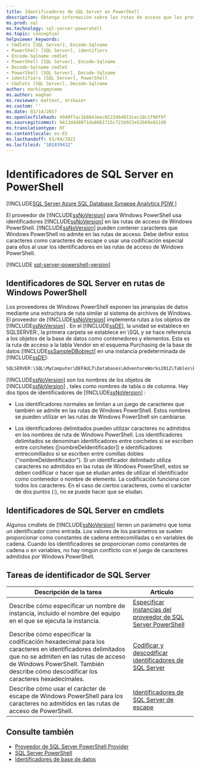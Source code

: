 ```yaml
---
title: Identificadores de SQL Server en PowerShell
description: Obtenga información sobre las rutas de acceso que los proveedores de Windows PowerShell usan para exponer jerarquías de datos y sobre la necesidad de codificar determinados caracteres no admitidos por PowerShell en estas rutas de acceso.
ms.prod: sql
ms.technology: sql-server-powershell
ms.topic: conceptual
helpviewer_keywords:
- Cmdlets [SQL Server], Encode-Sqlname
- PowerShell [SQL Server], identifiers
- Encode-Sqlname cmdlet
- PowerShell [SQL Server], Encode-Sqlname
- Decode-Sqlname cmdlet
- PowerShell [SQL Server], Decode-Sqlname
- identifiers [SQL Server], PowerShell
- Cmdlets [SQL Server], Decode-Sqlname
author: markingmyname
ms.author: maghan
ms.reviewer: matteot, drskwier
ms.custom: ''
ms.date: 03/14/2017
ms.openlocfilehash: 4940f7ac1b8643eec0223464013cec10c1f90f9f
ms.sourcegitcommit: 9413ddd8071da8861715c721b923e52669a921d8
ms.translationtype: HT
ms.contentlocale: es-ES
ms.lasthandoff: 03/04/2021
ms.locfileid: "101839432"
---
```

# <a name="sql-server-identifiers-in-powershell"></a>Identificadores de SQL Server en PowerShell

[!INCLUDE[SQL Server Azure SQL Database Synapse Analytics PDW ](../includes/applies-to-version/sql-asdb-asdbmi-asa-pdw.md)]

El proveedor de [!INCLUDE[ssNoVersion](../includes/ssnoversion-md.md)] para Windows PowerShell usa identificadores [!INCLUDE[ssNoVersion](../includes/ssnoversion-md.md)] en las rutas de acceso de Windows PowerShell. [!INCLUDE[ssNoVersion](../includes/ssnoversion-md.md)] pueden contener caracteres que Windows PowerShell no admite en las rutas de acceso. Debe definir estos caracteres como caracteres de escape o usar una codificación especial para ellos al usar los identificadores en las rutas de acceso de Windows PowerShell.  
  
[!INCLUDE [sql-server-powershell-version](../includes/sql-server-powershell-version.md)]

## <a name="sql-server-identifiers-in-windows-powershell-paths"></a>Identificadores de SQL Server en rutas de Windows PowerShell  

Los proveedores de Windows PowerShell exponen las jerarquías de datos mediante una estructura de ruta similar al sistema de archivos de Windows. El proveedor de [!INCLUDE[ssNoVersion](../includes/ssnoversion-md.md)] implementa rutas a los objetos de [!INCLUDE[ssNoVersion](../includes/ssnoversion-md.md)] . En el [!INCLUDE[ssDE](../includes/ssde-md.md)], la unidad se establece en SQLSERVER:, la primera carpeta se establece en \SQL y se hace referencia a los objetos de la base de datos como contenedores y elementos. Esta es la ruta de acceso a la tabla Vendor en el esquema Purchasing de la base de datos [!INCLUDE[ssSampleDBobject](../includes/sssampledbobject-md.md)] en una instancia predeterminada de [!INCLUDE[ssDE](../includes/ssde-md.md)]:  
  
```powershell
SQLSERVER:\SQL\MyComputer\DEFAULT\Databases\AdventureWorks2012\Tables\Purchasing.Vendor  
```  
  
 [!INCLUDE[ssNoVersion](../includes/ssnoversion-md.md)] son los nombres de los objetos de [!INCLUDE[ssNoVersion](../includes/ssnoversion-md.md)] , tales como nombres de tabla o de columna. Hay dos tipos de identificadores de [!INCLUDE[ssNoVersion](../includes/ssnoversion-md.md)] :  
  
-   Los identificadores normales se limitan a un juego de caracteres que también se admite en las rutas de Windows PowerShell. Estos nombres se pueden utilizar en las rutas de Windows PowerShell sin cambiarse.  
  
-   Los identificadores delimitados pueden utilizar caracteres no admitidos en los nombres de ruta de Windows PowerShell. Los identificadores delimitados se denominan identificadores entre corchetes si se escriben entre corchetes ([nombreDeIdentificador]) e identificadores entrecomillados si se escriben entre comillas dobles ("nombreDeIdentificador"). Si un identificador delimitado utiliza caracteres no admitidos en las rutas de Windows PowerShell, estos se deben codificar o hacer que se eludan antes de utilizar el identificador como contenedor o nombre de elemento. La codificación funciona con todos los caracteres. En el caso de ciertos caracteres, como el carácter de dos puntos (:), no se puede hacer que se eludan.  
  
## <a name="sql-server-identifiers-in-cmdlets"></a>Identificadores de SQL Server en cmdlets

 Algunos cmdlets de [!INCLUDE[ssNoVersion](../includes/ssnoversion-md.md)] tienen un parámetro que toma un identificador como entrada. Los valores de los parámetros se suelen proporcionar como constantes de cadena entrecomilladas o en variables de cadena. Cuando los identificadores se proporcionan como constantes de cadena o en variables, no hay ningún conflicto con el juego de caracteres admitidos por Windows PowerShell.  

## <a name="sql-server-identifier-tasks"></a>Tareas de identificador de SQL Server  

|Descripción de la tarea|Artículo|  
|----------------------|-----------|  
|Describe cómo especificar un nombre de instancia, incluido el nombre del equipo en el que se ejecuta la instancia.|[Especificar instancias del proveedor de SQL Server PowerShell](specify-instances-in-the-sql-server-powershell-provider.md)|  
|Describe cómo especificar la codificación hexadecimal para los caracteres en identificadores delimitados que no se admiten en las rutas de acceso de Windows PowerShell. También describe cómo descodificar los caracteres hexadecimales.|[Codificar y descodificar identificadores de SQL Server](encode-and-decode-sql-server-identifiers.md)|  
|Describe cómo usar el carácter de escape de Windows PowerShell para los caracteres no admitidos en las rutas de acceso de PowerShell.|[Identificadores de SQL Server de escape](escape-sql-server-identifiers.md)|  

## <a name="see-also"></a>Consulte también

- [Proveedor de SQL Server PowerShell Provider](sql-server-powershell-provider.md)
- [SQL Server PowerShell](sql-server-powershell.md)
- [Identificadores de base de datos](../relational-databases/databases/database-identifiers.md)